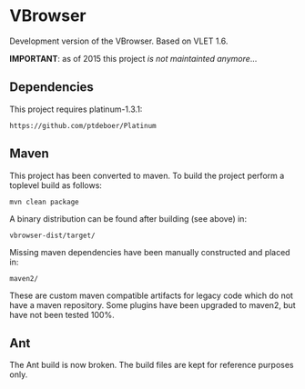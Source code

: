 VBrowser
========

Development version of the VBrowser. 
Based on VLET 1.6.

__IMPORTANT__: as of 2015 this project _is not maintainted anymore_...

Dependencies
---

This project requires platinum-1.3.1:

    https://github.com/ptdeboer/Platinum

Maven
---

This project has been converted to maven. To build the project perform a toplevel build as follows:

    mvn clean package

A binary distribution can be found after building (see above) in:
    
    vbrowser-dist/target/

Missing maven dependencies have been manually constructed and placed in:
    
    maven2/
    
These are custom maven compatible artifacts for legacy code which do not have a maven repository.
Some plugins have been upgraded to maven2, but have not been tested 100%.


Ant
---
The Ant build is now broken. 
The build files are kept for reference purposes only.

